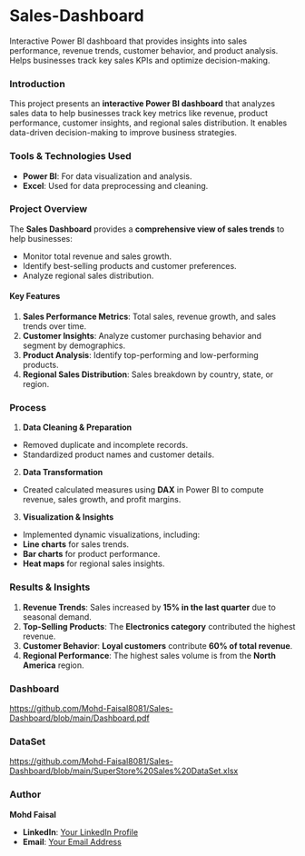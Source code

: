 # Sales-Dashboard
Interactive Power BI dashboard that provides insights into sales performance, revenue trends, customer behavior, and product analysis. Helps businesses track key sales KPIs and optimize decision-making.

### **Introduction**  
This project presents an **interactive Power BI dashboard** that analyzes sales data to help businesses track key metrics like revenue, product performance, customer insights, and regional sales distribution. It enables data-driven decision-making to improve business strategies.

### **Tools & Technologies Used**  
- **Power BI**: For data visualization and analysis.  
- **Excel**: Used for data preprocessing and cleaning.  

### **Project Overview**  
The **Sales Dashboard** provides a **comprehensive view of sales trends** to help businesses:  
- Monitor total revenue and sales growth.  
- Identify best-selling products and customer preferences.  
- Analyze regional sales distribution.  

#### **Key Features**  
1. **Sales Performance Metrics**: Total sales, revenue growth, and sales trends over time.  
2. **Customer Insights**: Analyze customer purchasing behavior and segment by demographics.  
3. **Product Analysis**: Identify top-performing and low-performing products.  
4. **Regional Sales Distribution**: Sales breakdown by country, state, or region.  

### **Process**
1. **Data Cleaning & Preparation**  
- Removed duplicate and incomplete records.  
- Standardized product names and customer details.  

2. **Data Transformation**  
- Created calculated measures using **DAX** in Power BI to compute revenue, sales growth, and profit margins.  

3. **Visualization & Insights**  
- Implemented dynamic visualizations, including:  
- **Line charts** for sales trends.  
- **Bar charts** for product performance.  
- **Heat maps** for regional sales insights.  

### **Results & Insights**  
1. **Revenue Trends**: Sales increased by **15% in the last quarter** due to seasonal demand.  
2. **Top-Selling Products**: The **Electronics category** contributed the highest revenue.  
3. **Customer Behavior**: **Loyal customers** contribute **60% of total revenue**.  
4. **Regional Performance**: The highest sales volume is from the **North America** region.

### **Dashboard**
https://github.com/Mohd-Faisal8081/Sales-Dashboard/blob/main/Dashboard.pdf

### **DataSet**
https://github.com/Mohd-Faisal8081/Sales-Dashboard/blob/main/SuperStore%20Sales%20DataSet.xlsx

### **Author**  
**Mohd Faisal**  
- **LinkedIn**: [Your LinkedIn Profile](#)  
- **Email**: [Your Email Address](#)  
